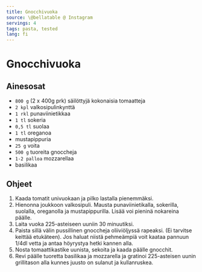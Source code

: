 ```yaml
---
title: Gnocchivuoka
source: \@bellatable @ Instagram
servings: 4
tags: pasta, tested
lang: fi
---
```


# Gnocchivuoka

## Ainesosat

* `800 g` (2 x 400g prk) säilöttyjä kokonaisia tomaatteja
* `2 kpl` valkosipulinkynttä
* `1 rkl` punaviinietikkaa
* `1 tl` sokeria
* `0,5 tl` suolaa
* `1 tl` oreganoa
* mustapippuria
* `25 g` voita
* `500 g` tuoreita gnoccheja
* `1-2 palloa` mozzarellaa
* basilikaa

## Ohjeet

1. Kaada tomatit univuokaan ja pilko lastalla pienemmäksi.
1. Hienonna joukkoon valkosipuli. Mausta punaviinietikalla, sokerilla, suolalla, oreganolla ja mustapippurilla. Lisää voi pieninä nokareina päälle.
1. Laita vuoka 225-asteiseen uuniin 30 minuutiksi.
1. Paista sillä välin pussillinen gnoccheja oliiviöljyssä rapeaksi. (Ei tarvitse keittää etukäteen). Jos haluat niistä pehmeämpiä voit
kaataa pannuun 1/4dl vetta ja antaa höyrystya hetki kannen alla.
1. Nosta tomaattikastike uunista, sekoita ja kaada päälle gnocchit.
1. Revi päälle tuoretta basilikaa ja mozzarella ja gratinoi 225-asteisen uunin grillitason alla kunnes juusto on sulanut ja kullanruskea.

